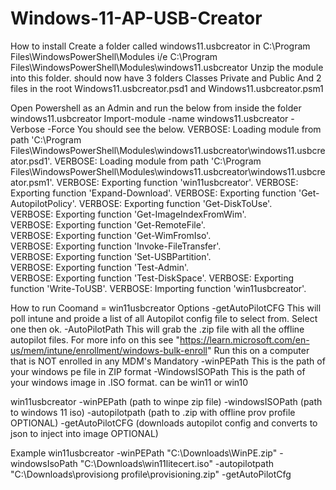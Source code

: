 # Windows-11-AP-USB-Creator  <until I Publish this>
How to install
Create a folder called windows11.usbcreator in C:\Program Files\WindowsPowerShell\Modules
 i/e C:\Program Files\WindowsPowerShell\Modules\windows11.usbcreator
Unzip the module into this folder.
should now have 3 folders Classes Private and Public
And 2 files in the root Windows11.usbcreator.psd1
and Windows11.usbcreator.psm1

Open Powershell as an Admin and run the below from inside the folder windows11.usbcreator
Import-module -name windows11.usbcreator -Verbose -Force
You should see the below.
VERBOSE: Loading module from path 'C:\Program Files\WindowsPowerShell\Modules\windows11.usbcreator\windows11.usbcreator.psd1'.
VERBOSE: Loading module from path 'C:\Program Files\WindowsPowerShell\Modules\windows11.usbcreator\windows11.usbcreator.psm1'.
VERBOSE: Exporting function 'win11usbcreator'.
VERBOSE: Exporting function 'Expand-Download'.
VERBOSE: Exporting function 'Get-AutopilotPolicy'.
VERBOSE: Exporting function 'Get-DiskToUse'.                                                                                                                                           
VERBOSE: Exporting function 'Get-ImageIndexFromWim'.                                                                                                                                   
VERBOSE: Exporting function 'Get-RemoteFile'.                                                                                                                                          
VERBOSE: Exporting function 'Get-WimFromIso'.                                                                                                                                          
VERBOSE: Exporting function 'Invoke-FileTransfer'.                                                                                                                                     
VERBOSE: Exporting function 'Set-USBPartition'.                                                                                                                                        
VERBOSE: Exporting function 'Test-Admin'.                                                                                                                                              
VERBOSE: Exporting function 'Test-DiskSpace'.
VERBOSE: Exporting function 'Write-ToUSB'.
VERBOSE: Importing function 'win11usbcreator'.



How to run
Coomand = win11usbcreator
Options
-getAutoPilotCFG This will poll intune and proide a list of all Autopilot config file to select from. Select one then ok.
-AutoPilotPath  This will grab the .zip file with all the offline autopilot files.
	For more info on this see "https://learn.microsoft.com/en-us/mem/intune/enrollment/windows-bulk-enroll"
	Run this on a computer that is NOT enrolled in any MDM's
Mandatory
-winPEPath This is the path of your windows pe file in ZIP format
-WindowsISOPath This is the path of your windows image in .ISO format. can be win11 or win10

win11usbcreator -winPEPath (path to winpe zip file) -windowsISOPath (path to windows 11 iso) -autopilotpath (path to .zip with offline prov profile OPTIONAL) -getAutoPilotCFG (downloads autopilot config and converts to json to inject into image OPTIONAL)

Example
win11usbcreator -winPEPath "C:\Downloads\WinPE.zip" -windowsIsoPath "C:\Downloads\win11litecert.iso" -autopilotpath "C:\Downloads\provisiong profile\provisioning.zip" -getAutoPilotCfg

